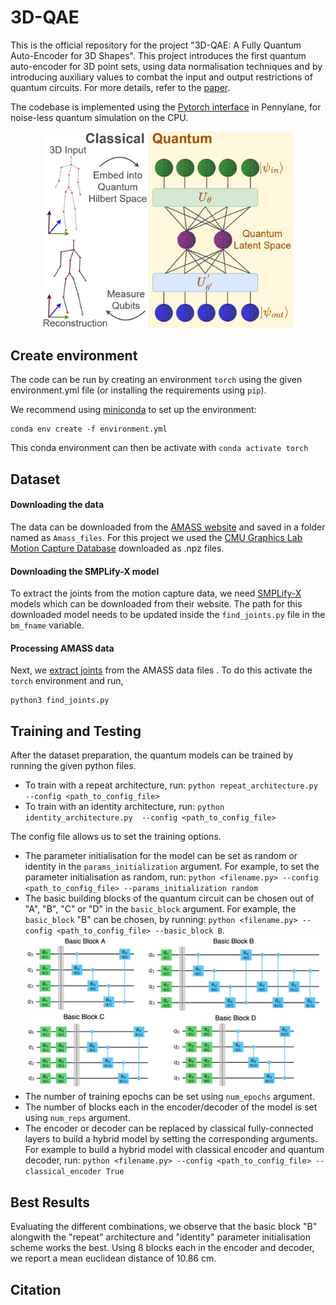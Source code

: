 # 3D-QAE

This is the official repository for the project "3D-QAE: A Fully Quantum Auto-Encoder for 3D Shapes". This project introduces the first quantum auto-encoder for 3D point sets, using data normalisation techniques and by introducing auxiliary values to combat the input and output restrictions of quantum circuits. For more details, refer to the [paper]().

The codebase is implemented using the [Pytorch interface](https://docs.pennylane.ai/en/stable/introduction/interfaces/torch.html) in Pennylane, for noise-less quantum simulation on the CPU.

<p align="center">
<img src='https://github.com/rishabhdabral/3D-QAE/blob/main/Images/teaser_figure.png' alt='Teasure Figure' width=400pt/>
</p>

## Create environment

The code can be run by creating an environment ```torch``` using the given environment.yml file (or installing the requirements using ```pip```). 

We recommend using [miniconda](https://docs.conda.io/en/latest/miniconda.html) to set up the environment:
```
conda env create -f environment.yml
```
This conda environment can then be activate with ```conda activate torch```

## Dataset
#### Downloading the data 
The data can be downloaded from the [AMASS website](https://amass.is.tue.mpg.de/download.php) and saved in a folder named as ```Amass_files```. For this project we used the [CMU Graphics Lab Motion Capture Database](http://mocap.cs.cmu.edu/) downloaded as .npz files. 

#### Downloading the SMPLify-X model
To extract the joints from the motion capture data, we need [SMPLify-X](https://smpl-x.is.tue.mpg.de/index.html) models which can be downloaded from their website. The path for this downloaded model needs to be updated inside the ```find_joints.py``` file in the ```bm_fname``` variable.

#### Processing AMASS data
Next, we [extract joints](https://github.com/nghorbani/human_body_prior) from the AMASS data files . To do this activate the ```torch``` environment and run,
```
python3 find_joints.py
```
## Training and Testing
After the dataset preparation, the quantum models can be trained by running the given python files. 
- To train with a repeat architecture, run: ```python repeat_architecture.py  --config <path_to_config_file>```
- To train with an identity architecture, run: ```python identity_architecture.py  --config <path_to_config_file>```

The config file allows us to set the training options. 
- The parameter initialisation for the model can be set as random or identity in the ```params_initialization``` argument. For example, to set the parameter initialisation as random, run: ```python <filename.py> --config <path_to_config_file> --params_initialization random```
- The basic building blocks of the quantum circuit can be chosen out of "A", "B", "C" or "D" in the ```basic_block``` argument. For example, the ```basic_block``` "B" can be chosen, by running: ```python <filename.py> --config <path_to_config_file> --basic_block B```. <img src='https://github.com/rishabhdabral/3D-QAE/blob/main/Images/all_circuits.png' alt='Basic blocks we investigate'/> 
- The number of training epochs can be set using ```num_epochs``` argument.
- The number of blocks each in the encoder/decoder of the model is set using ```num_reps``` argument.
- The encoder or decoder can be replaced by classical fully-connected layers to build a hybrid model by setting the corresponding arguments. For example to build a hybrid model with classical encoder and quantum decoder, run: ```python <filename.py> --config <path_to_config_file> --classical_encoder True```

## Best Results
Evaluating the different combinations, we observe that the basic block "B" alongwith the "repeat" architecture and "identity" parameter initialisation scheme works the best. Using 8 blocks each in the encoder and decoder, we report a mean euclidean distance of 10.86 cm. 

## Citation
